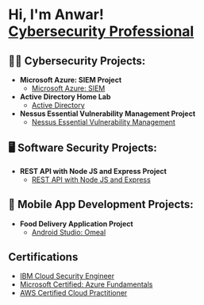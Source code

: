<h1>Hi, I'm Anwar! <br/><a href="https://github.com/anwarsyed1"> <a href="https://www.linkedin.com/in/anwarullahsyed/">Cybersecurity Professional</a></h1>

<h2>👨‍💻 Cybersecurity Projects:</h2>

- <b>Microsoft Azure: SIEM Project</b>
  - [Microsoft Azure: SIEM](https://github.com/anwarsyed1/MicrosoftAzureSentinental-SIEM-)
- <b>Active Directory Home Lab</b>
  - [Active Directory](https://github.com/anwarsyed1/Active-Directory-Project)
- <b>Nessus Essential Vulnerability Management Project</b>
  - [Nessus Essential Vulnerability Management](https://github.com/anwarsyed1/VulnerabilityManagement-NessusEssentials)

<h2>🖥️ Software Security Projects:</h2>

- <b>REST API with Node JS and Express Project</b>
  - [REST API with Node JS and Express]()
  
<h2>📱 Mobile App Development Projects:</h2>

- <b>Food Delivery Application Project</b>
  - [Android Studio: Omeal](https://youtu.be/1oL-4Zecd7Q)

<h2>Certifications</h2>

- [IBM Cloud Security Engineer](https://github.com/anwarsyed1/IBM-Cloud-Security-Engineer-Cert-)
- [Microsoft Certified: Azure Fundamentals]()
- [AWS Certified Cloud Practitioner]()

